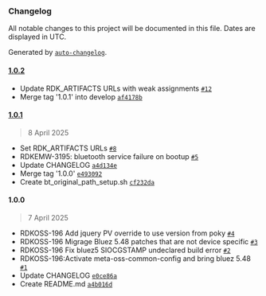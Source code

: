 ### Changelog

All notable changes to this project will be documented in this file. Dates are displayed in UTC.

Generated by [`auto-changelog`](https://github.com/CookPete/auto-changelog).

#### [1.0.2](https://github.com/rdkcentral/meta-oss-common-config/compare/1.0.1...1.0.2)

- Update RDK_ARTIFACTS URLs with weak assignments [`#12`](https://github.com/rdkcentral/meta-oss-common-config/pull/12)
- Merge tag '1.0.1' into develop [`af4178b`](https://github.com/rdkcentral/meta-oss-common-config/commit/af4178ba0f186e7275c591be5877851bb83cfd3b)

#### [1.0.1](https://github.com/rdkcentral/meta-oss-common-config/compare/1.0.0...1.0.1)

> 8 April 2025

- Set RDK_ARTIFACTS URLs [`#8`](https://github.com/rdkcentral/meta-oss-common-config/pull/8)
- RDKEMW-3195: bluetooth service failure on bootup [`#5`](https://github.com/rdkcentral/meta-oss-common-config/pull/5)
- Update CHANGELOG [`a4d134e`](https://github.com/rdkcentral/meta-oss-common-config/commit/a4d134ee48315362a69e9fd6bfa9fb53af392e63)
- Merge tag '1.0.0' [`e493092`](https://github.com/rdkcentral/meta-oss-common-config/commit/e49309231c1bc606c9a75fb2c3b6bd1acc311824)
- Create bt_original_path_setup.sh [`cf232da`](https://github.com/rdkcentral/meta-oss-common-config/commit/cf232dae1ec956cca7620f21184cbd57f0ca56d3)

#### 1.0.0

> 7 April 2025

- RDKOSS-196 Add jquery PV override to use version from poky [`#4`](https://github.com/rdkcentral/meta-oss-common-config/pull/4)
-  RDKOSS-196 Migrage Bluez 5.48 patches that are not device specific [`#3`](https://github.com/rdkcentral/meta-oss-common-config/pull/3)
- RDKOSS-196 Fix bluez5 SIOCGSTAMP undeclared build error [`#2`](https://github.com/rdkcentral/meta-oss-common-config/pull/2)
- RDKOSS-196:Activate meta-oss-common-config and bring bluez 5.48 [`#1`](https://github.com/rdkcentral/meta-oss-common-config/pull/1)
- Update CHANGELOG [`e0ce86a`](https://github.com/rdkcentral/meta-oss-common-config/commit/e0ce86a1ff55fdf65af0e6d345b86157afbc6d0c)
- Create README.md [`a4b016d`](https://github.com/rdkcentral/meta-oss-common-config/commit/a4b016d52cfbcf7517d8a0c6dc05aa71d7f3c91b)

